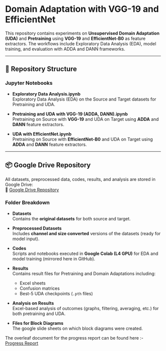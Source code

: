 # Domain Adaptation with VGG-19 and EfficientNet

This repository contains experiments on **Unsupervised Domain Adaptation (UDA)** and **Pretraining** using **VGG-19** and **EfficientNet-B0** as feature extractors. The workflows include Exploratory Data Analysis (EDA), model training, and evaluation with ADDA and DANN frameworks.  


---

## 📂 Repository Structure

### Jupyter Notebooks
- **Exploratory Data Analysis.ipynb**  
  Exploratory Data Analysis (EDA) on the Source and Target datasets for Pretraining and UDA.

- **Pretraining and UDA with VGG-19 (ADDA, DANN).ipynb**  
  Pretraining on Source with **VGG-19** and UDA on Target using **ADDA** and **DANN** feature extractors.

- **UDA with EfficientNet.ipynb**  
  Pretraining on Source with **EfficientNet-B0** and UDA on Target using **ADDA** and **DANN** feature extractors.

---

## 📦 Google Drive Repository  

All datasets, preprocessed data, codes, results, and analysis are stored in Google Drive:  
🔗 [Google Drive Repository](https://drive.google.com/drive/folders/1RpE_2ZpH4cppfzb-S6_ayxotNJQpT7B3?usp=sharing)

### Folder Breakdown
- **Datasets**  
  Contains the **original datasets** for both source and target.

- **Preprocessed Datasets**  
  Includes **channel and size converted** versions of the datasets (ready for model input).

- **Codes**  
  Scripts and notebooks executed in **Google Colab (L4 GPU)** for EDA and model training (mirrored here in GitHub).

- **Results**  
  Contains result files for Pretraining and Domain Adaptations including:
  - Excel sheets
  - Confusion matrices
  - Best-5 UDA checkpoints (`.pth` files)

- **Analysis on Results**  
  Excel-based analysis of outcomes (graphs, filtering, averaging, etc.) for both pretraining and UDA.
  
- **Files for Block Diagrams**  
  The google slide sheets on which block diagrams were created.

The overleaf document for the progress report can be found here :- [Progress Report](https://www.overleaf.com/5948868377thpnrppnwggz#065240)

